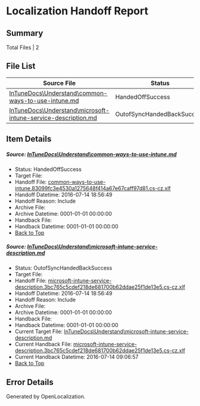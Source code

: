 # <a name='report-top'></a> Localization Handoff Report

## Summary
 Total Files | 2

## File List
 Source File | Status | Details 
 ----------- | ------ | ------- 
 [InTuneDocs\Understand\common-ways-to-use-intune.md](https://github.com/Microsoft/IntuneDocs-pr/blob/6836994f8198e6e1bc079f1252ff2021eaa79746/InTuneDocs/Understand/common-ways-to-use-intune.md) | HandedOffSuccess | [Details](#915f73ab4e1a89383710402a16b14c08662df9e61168)
 [InTuneDocs\Understand\microsoft-intune-service-description.md](https://github.com/Microsoft/IntuneDocs-pr/blob/6836994f8198e6e1bc079f1252ff2021eaa79746/InTuneDocs/Understand/microsoft-intune-service-description.md) | OutofSyncHandedBackSuccess | [Details](#9e0142ae97ae80c1ab78ab3c848852eb5d660e101254)

## Item Details
##### <a name='915f73ab4e1a89383710402a16b14c08662df9e61168'></a> Source: [InTuneDocs\Understand\common-ways-to-use-intune.md](https://github.com/Microsoft/IntuneDocs-pr/blob/6836994f8198e6e1bc079f1252ff2021eaa79746/InTuneDocs/Understand/common-ways-to-use-intune.md)
* Status: HandedOffSuccess
* Target File: 
* Handoff File: [common-ways-to-use-intune.83099fc3e4530a1275648f414a67e67caff97d81.cs-cz.xlf](https://github.com/Microsoft/EM.handoff/blob/2e17291bac08e8162c0b835157b905858edb0eae/ol-handoff/Microsoft/IntuneDocs-pr.cs-cz/master/common-ways-to-use-intune.83099fc3e4530a1275648f414a67e67caff97d81.cs-cz.xlf)
* Handoff Datetime: 2016-07-14 18:56:49
* Handoff Reason: Include
* Archive File: 
* Archive Datetime: 0001-01-01 00:00:00
* Handback File: 
* Handback Datetime: 0001-01-01 00:00:00
* [Back to Top](#report-top)

##### <a name='9e0142ae97ae80c1ab78ab3c848852eb5d660e101254'></a> Source: [InTuneDocs\Understand\microsoft-intune-service-description.md](https://github.com/Microsoft/IntuneDocs-pr/blob/6836994f8198e6e1bc079f1252ff2021eaa79746/InTuneDocs/Understand/microsoft-intune-service-description.md)
* Status: OutofSyncHandedBackSuccess
* Target File: 
* Handoff File: [microsoft-intune-service-description.3bc765c5cdef218de681700b62ddae25f1de13e5.cs-cz.xlf](https://github.com/Microsoft/EM.handoff/blob/2e17291bac08e8162c0b835157b905858edb0eae/ol-handoff/Microsoft/IntuneDocs-pr.cs-cz/master/microsoft-intune-service-description.3bc765c5cdef218de681700b62ddae25f1de13e5.cs-cz.xlf)
* Handoff Datetime: 2016-07-14 18:56:49
* Handoff Reason: Include
* Archive File: 
* Archive Datetime: 0001-01-01 00:00:00
* Handback File: 
* Handback Datetime: 0001-01-01 00:00:00
* Current Target File: [InTuneDocs\Understand\microsoft-intune-service-description.md](https://github.com/Microsoft/IntuneDocs-pr.cs-cz/blob/478fc2c48dd97a4c15cfc1844529ae2affa64be0/InTuneDocs/Understand/microsoft-intune-service-description.md)
* Current Handback File: [microsoft-intune-service-description.3bc765c5cdef218de681700b62ddae25f1de13e5.cs-cz.xlf](https://github.com/Microsoft/EM.handback/blob/a3e0f23c8172fd00b8d3484de89af90d76286e00/ol-handback/Microsoft/IntuneDocs-pr.cs-cz/master/microsoft-intune-service-description.3bc765c5cdef218de681700b62ddae25f1de13e5.cs-cz.xlf)
* Current Handback Datetime: 2016-07-14 09:06:57
* [Back to Top](#report-top)


## Error Details

Generated by OpenLocalization.
